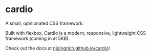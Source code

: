 # cardio
A small, opinionated CSS framework.

Built with flexbox, Cardio is a modern, responsive, lightweight CSS framework (coming in at 5KB).

Check out the docs at [njgingrich.github.io/cardio](https://njgingrich.github.io/cardio)!

